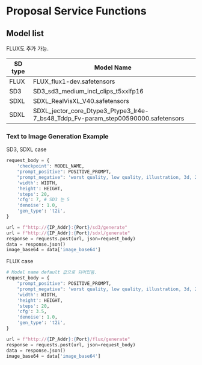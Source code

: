 # Proposal Service Functions

## Model list
FLUX도 추가 가능.

| SD type | Model Name  | 
|---------|-------------|
| FLUX    | FLUX_flux1-dev.safetensors |
| SD3     | SD3_sd3_medium_incl_clips_t5xxlfp16 |
| SDXL    | SDXL_RealVisXL_V40.safetensors |
| SDXL    | SDXL_jector_core_Dtype3_Ptype3_lr4e-7_bs48_Tddp_Fv-param_step00590000.safetensors |


### Text to Image Generation Example

SD3, SDXL case
```python
request_body = {
    'checkpoint': MODEL_NAME, 
    "prompt_positive": POSITIVE_PROMPT,
    "prompt_negative": 'worst quality, low quality, illustration, 3d, 2d, painting, cartoons, sketch', 
    'width': WIDTH, 
    'height': HEIGHT, 
    'steps': 20, 
    'cfg': 7, # SD3 는 5
    'denoise': 1.0, 
    'gen_type': 't2i', 
}

url = f"http://{IP_Addr}:{Port}/sd3/generate"
url = f"http://{IP_Addr}:{Port}/sdxl/generate"
response = requests.post(url, json=request_body)
data = response.json()
image_base64 = data['image_base64'] 
```

FLUX case
```python
# Model name default 값으로 되어있음.
request_body = {
    "prompt_positive": POSITIVE_PROMPT,
    "prompt_negative": 'worst quality, low quality, illustration, 3d, 2d, painting, cartoons, sketch', 
    'width': WIDTH, 
    'height': HEIGHT, 
    'steps': 20, 
    'cfg': 3.5,
    'denoise': 1.0, 
    'gen_type': 't2i', 
}

url = f"http://{IP_Addr}:{Port}/flux/generate"
response = requests.post(url, json=request_body)
data = response.json()
image_base64 = data['image_base64'] 
```